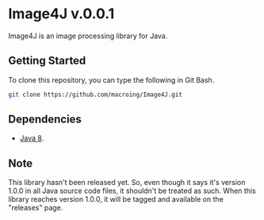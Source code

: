 Image4J v.0.0.1
===============
Image4J is an image processing library for Java.

Getting Started
---------------
To clone this repository, you can type the following in Git Bash.
```bash
git clone https://github.com/macroing/Image4J.git
```

Dependencies
------------
 - [Java 8](http://www.java.com).

Note
----
This library hasn't been released yet. So, even though it says it's version 1.0.0 in all Java source code files, it shouldn't be treated as such. When this library reaches version 1.0.0, it will be tagged and available on the "releases" page.